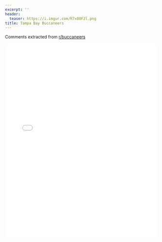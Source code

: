 ```yaml
---
excerpt: ''
header:
  teaser: https://i.imgur.com/R7x00F2l.png
title: Tampa Bay Buccaneers
---
```


Comments extracted from [r/buccaneers](https://reddit.com/r/buccaneers)
<iframe id="igraph" scrolling="no" style="border:none;" seamless="seamless" src="/plots/NFL/TAM.html" height="640" width="100%"></iframe>
